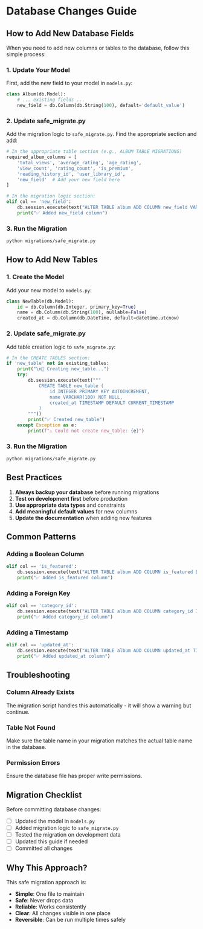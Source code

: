 # Database Changes Guide

## How to Add New Database Fields

When you need to add new columns or tables to the database, follow this simple process:

### 1. Update Your Model

First, add the new field to your model in `models.py`:

```python
class Album(db.Model):
    # ... existing fields ...
    new_field = db.Column(db.String(100), default='default_value')
```

### 2. Update safe_migrate.py

Add the migration logic to `safe_migrate.py`. Find the appropriate section and add:

```python
# In the appropriate table section (e.g., ALBUM TABLE MIGRATIONS)
required_album_columns = [
    'total_views', 'average_rating', 'age_rating', 
    'view_count', 'rating_count', 'is_premium',
    'reading_history_id', 'user_library_id',
    'new_field'  # Add your new field here
]

# In the migration logic section:
elif col == 'new_field':
    db.session.execute(text("ALTER TABLE album ADD COLUMN new_field VARCHAR(100) DEFAULT 'default_value'"))
    print("✅ Added new_field column")
```

### 3. Run the Migration

```bash
python migrations/safe_migrate.py
```

## How to Add New Tables

### 1. Create the Model

Add your new model to `models.py`:

```python
class NewTable(db.Model):
    id = db.Column(db.Integer, primary_key=True)
    name = db.Column(db.String(100), nullable=False)
    created_at = db.Column(db.DateTime, default=datetime.utcnow)
```

### 2. Update safe_migrate.py

Add table creation logic to `safe_migrate.py`:

```python
# In the CREATE TABLES section:
if 'new_table' not in existing_tables:
    print("\n🔧 Creating new_table...")
    try:
        db.session.execute(text("""
            CREATE TABLE new_table (
                id INTEGER PRIMARY KEY AUTOINCREMENT,
                name VARCHAR(100) NOT NULL,
                created_at TIMESTAMP DEFAULT CURRENT_TIMESTAMP
            )
        """))
        print("✅ Created new_table")
    except Exception as e:
        print(f"⚠️ Could not create new_table: {e}")
```

### 3. Run the Migration

```bash
python migrations/safe_migrate.py
```

## Best Practices

1. **Always backup your database** before running migrations
2. **Test on development first** before production
3. **Use appropriate data types** and constraints
4. **Add meaningful default values** for new columns
5. **Update the documentation** when adding new features

## Common Patterns

### Adding a Boolean Column
```python
elif col == 'is_featured':
    db.session.execute(text("ALTER TABLE album ADD COLUMN is_featured BOOLEAN DEFAULT 0"))
    print("✅ Added is_featured column")
```

### Adding a Foreign Key
```python
elif col == 'category_id':
    db.session.execute(text("ALTER TABLE album ADD COLUMN category_id INTEGER"))
    print("✅ Added category_id column")
```

### Adding a Timestamp
```python
elif col == 'updated_at':
    db.session.execute(text("ALTER TABLE album ADD COLUMN updated_at TIMESTAMP DEFAULT CURRENT_TIMESTAMP"))
    print("✅ Added updated_at column")
```

## Troubleshooting

### Column Already Exists
The migration script handles this automatically - it will show a warning but continue.

### Table Not Found
Make sure the table name in your migration matches the actual table name in the database.

### Permission Errors
Ensure the database file has proper write permissions.

## Migration Checklist

Before committing database changes:

- [ ] Updated the model in `models.py`
- [ ] Added migration logic to `safe_migrate.py`
- [ ] Tested the migration on development data
- [ ] Updated this guide if needed
- [ ] Committed all changes

## Why This Approach?

This safe migration approach is:
- **Simple**: One file to maintain
- **Safe**: Never drops data
- **Reliable**: Works consistently
- **Clear**: All changes visible in one place
- **Reversible**: Can be run multiple times safely
